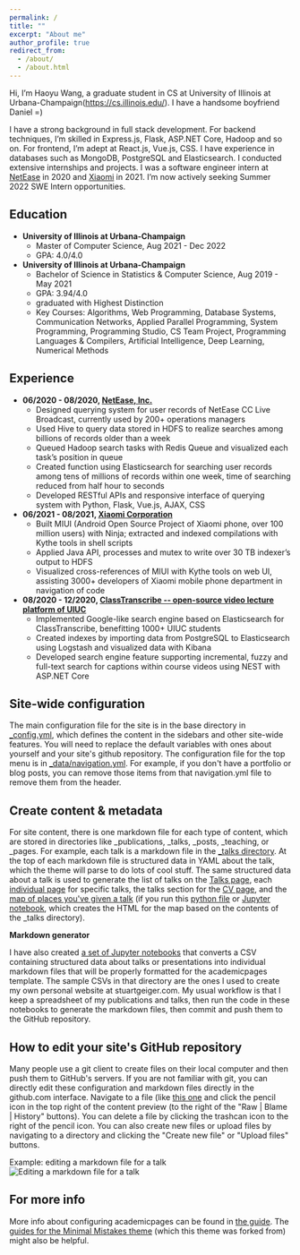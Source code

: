 ```yaml
---
permalink: /
title: ""
excerpt: "About me"
author_profile: true
redirect_from: 
  - /about/
  - /about.html
---
```


Hi, I’m Haoyu Wang, a graduate student in CS at University of Illinois at Urbana-Champaign(https://cs.illinois.edu/). I have a handsome boyfriend Daniel =)


I have a strong background in full stack development. For backend techniques, I’m skilled in Express.js, Flask, ASP.NET Core, Hadoop and so on. For frontend, I’m adept at React.js, Vue.js, CSS. I have experience in databases such as MongoDB, PostgreSQL and Elasticsearch. I conducted extensive internships and projects. I was a software engineer intern at [NetEase](https://ir.netease.com/) in 2020 and [Xiaomi](https://www.mi.com/global/about/) in 2021. I’m now actively seeking Summer 2022 SWE Intern opportunities.

Education
------
<!-- ### Education -->
  * **University of Illinois at Urbana-Champaign**
    * Master of Computer Science, Aug 2021 - Dec 2022
    * GPA: 4.0/4.0
  * **University of Illinois at Urbana-Champaign**
    * Bachelor of Science in Statistics & Computer Science, Aug 2019 - May 2021
    * GPA: 3.94/4.0
    * graduated with Highest Distinction
    * Key Courses: Algorithms, Web Programming, Database Systems, Communication Networks, Applied Parallel Programming, System Programming, Programming Studio, CS Team Project, Programming Languages & Compilers, Artificial Intelligence, Deep Learning, Numerical Methods

Experience
------
  * **06/2020 - 08/2020, [NetEase, Inc.](https://ir.netease.com/)**
    * Designed querying system for user records of NetEase CC Live Broadcast, currently used by 200+ operations managers
    * Used Hive to query data stored in HDFS to realize searches among billions of records older than a week
    * Queued Hadoop search tasks with Redis Queue and visualized each task’s position in queue
    * Created function using Elasticsearch for searching user records among tens of millions of records within one week, time of searching reduced from half hour to seconds
    * Developed RESTful APIs and responsive interface of querying system with Python, Flask, Vue.js, AJAX, CSS
  * **06/2021 - 08/2021, [Xiaomi Corporation](https://www.mi.com/global/about/)**
    * Built MIUI (Android Open Source Project of Xiaomi phone, over 100 million users) with Ninja; extracted and indexed compilations with Kythe tools in shell scripts
    * Applied Java API, processes and mutex to write over 30 TB indexer’s output to HDFS
    * Visualized cross-references of MIUI with Kythe tools on web UI, assisting 3000+ developers of Xiaomi mobile phone
    department in navigation of code
  * **08/2020 - 12/2020, [ClassTranscribe -- open-source video lecture platform of UIUC](https://classtranscribe.illinois.edu/)**
    * Implemented Google-like search engine based on Elasticsearch for ClassTranscribe, benefitting 1000+ UIUC students
    * Created indexes by importing data from PostgreSQL to Elasticsearch using Logstash and visualized data with Kibana
    * Developed search engine feature supporting incremental, fuzzy and full-text search for captions within course videos
    using NEST with ASP.NET Core


Site-wide configuration
------
The main configuration file for the site is in the base directory in [_config.yml](https://github.com/academicpages/academicpages.github.io/blob/master/_config.yml), which defines the content in the sidebars and other site-wide features. You will need to replace the default variables with ones about yourself and your site's github repository. The configuration file for the top menu is in [_data/navigation.yml](https://github.com/academicpages/academicpages.github.io/blob/master/_data/navigation.yml). For example, if you don't have a portfolio or blog posts, you can remove those items from that navigation.yml file to remove them from the header. 

Create content & metadata
------
For site content, there is one markdown file for each type of content, which are stored in directories like _publications, _talks, _posts, _teaching, or _pages. For example, each talk is a markdown file in the [_talks directory](https://github.com/academicpages/academicpages.github.io/tree/master/_talks). At the top of each markdown file is structured data in YAML about the talk, which the theme will parse to do lots of cool stuff. The same structured data about a talk is used to generate the list of talks on the [Talks page](https://academicpages.github.io/talks), each [individual page](https://academicpages.github.io/talks/2012-03-01-talk-1) for specific talks, the talks section for the [CV page](https://academicpages.github.io/cv), and the [map of places you've given a talk](https://academicpages.github.io/talkmap.html) (if you run this [python file](https://github.com/academicpages/academicpages.github.io/blob/master/talkmap.py) or [Jupyter notebook](https://github.com/academicpages/academicpages.github.io/blob/master/talkmap.ipynb), which creates the HTML for the map based on the contents of the _talks directory).

**Markdown generator**

I have also created [a set of Jupyter notebooks](https://github.com/academicpages/academicpages.github.io/tree/master/markdown_generator
) that converts a CSV containing structured data about talks or presentations into individual markdown files that will be properly formatted for the academicpages template. The sample CSVs in that directory are the ones I used to create my own personal website at stuartgeiger.com. My usual workflow is that I keep a spreadsheet of my publications and talks, then run the code in these notebooks to generate the markdown files, then commit and push them to the GitHub repository.

How to edit your site's GitHub repository
------
Many people use a git client to create files on their local computer and then push them to GitHub's servers. If you are not familiar with git, you can directly edit these configuration and markdown files directly in the github.com interface. Navigate to a file (like [this one](https://github.com/academicpages/academicpages.github.io/blob/master/_talks/2012-03-01-talk-1.md) and click the pencil icon in the top right of the content preview (to the right of the "Raw | Blame | History" buttons). You can delete a file by clicking the trashcan icon to the right of the pencil icon. You can also create new files or upload files by navigating to a directory and clicking the "Create new file" or "Upload files" buttons. 

Example: editing a markdown file for a talk
![Editing a markdown file for a talk](/images/editing-talk.png)

For more info
------
More info about configuring academicpages can be found in [the guide](https://academicpages.github.io/markdown/). The [guides for the Minimal Mistakes theme](https://mmistakes.github.io/minimal-mistakes/docs/configuration/) (which this theme was forked from) might also be helpful.
